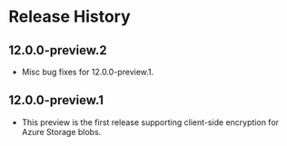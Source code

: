 # Release History

## 12.0.0-preview.2
- Misc bug fixes for 12.0.0-preview.1.

## 12.0.0-preview.1

- This preview is the first release supporting client-side encryption for Azure
  Storage blobs.
